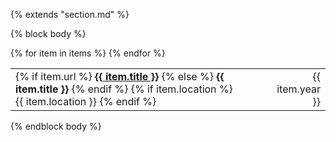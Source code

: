 {% extends "section.md" %}

{% block body %}
<table class="table table-hover">
{% for item in items %}
<tr>
  <td>
    {% if item.url %}
        <b><a href="{{ item.url }}">{{ item.title }}</a></b>
    {% else %}
        <b>{{ item.title }}</b>
	{% endif %}
	{% if item.location %}	
      <br> {{ item.location }}
	{% endif %}
  </td>
  <td class='col-md-2' style='text-align:right;'>{{ item.year }}</td>
</tr>
{% endfor %}
</table>
{% endblock body %}
